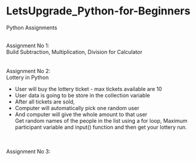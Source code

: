 # LetsUpgrade_Python-for-Beginners
Python Assignments

<br/>
Assignment No 1:
<br/>
Build Subtraction, Multiplication, Division for Calculator
<br/><br/>

<br/>
Assignment No 2:
<br/>
Lottery in Python

- User will buy the lottery ticket - max tickets available are 10 <br/>
- User data is going to be store in the collection variable <br/>
- After all tickets are sold, <br/>
- Computer will automatically pick one random user <br/>
- And computer will give the whole amount to that user <br/>
Get random names of the people in the list using a for loop, Maximum participant variable and input() function and then get your lottery run.
<br/><br/>

<br/>
Assignment No 3:
<br/>
